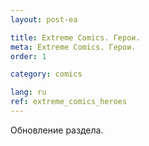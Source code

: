 ```yaml
---
layout: post-ea

title: Extreme Comics. Герои.
meta: Extreme Comics. Герои.
order: 1

category: comics

lang: ru
ref: extreme_comics_heroes
---
```


Обновление раздела.
